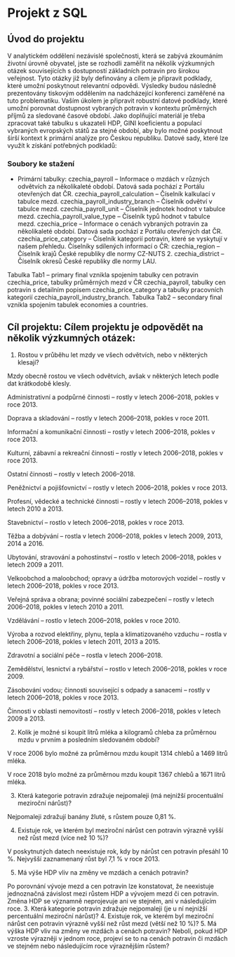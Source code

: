 #  Projekt z SQL



## Úvod do projektu
V analytickém oddělení nezávislé společnosti, která se zabývá zkoumáním životní úrovně obyvatel, jste se rozhodli zaměřit na několik výzkumných otázek souvisejících s dostupností základních potravin pro širokou veřejnost. Tyto otázky již byly definovány a cílem je připravit podklady, které umožní poskytnout relevantní odpovědi. Výsledky budou následně prezentovány tiskovým oddělením na nadcházející konferenci zaměřené na tuto problematiku.
Vaším úkolem je připravit robustní datové podklady, které umožní porovnat dostupnost vybraných potravin v kontextu průměrných příjmů za sledované časové období.
Jako doplňující materiál je třeba zpracovat také tabulku s ukazateli HDP, GINI koeficientu a populací vybraných evropských států za stejné období, aby bylo možné poskytnout širší kontext k primární analýze pro Českou republiku.
Datové sady, které lze využít k získání potřebných podkladů:


###  Soubory ke stažení
- Primární tabulky:
czechia_payroll – Informace o mzdách v různých odvětvích za několikaleté období. Datová sada pochází z Portálu otevřených dat ČR.
czechia_payroll_calculation – Číselník kalkulací v tabulce mezd.
czechia_payroll_industry_branch – Číselník odvětví v tabulce mezd.
czechia_payroll_unit – Číselník jednotek hodnot v tabulce mezd.
czechia_payroll_value_type – Číselník typů hodnot v tabulce mezd.
czechia_price – Informace o cenách vybraných potravin za několikaleté období. Datová sada pochází z Portálu otevřených dat ČR.
czechia_price_category – Číselník kategorií potravin, které se vyskytují v našem přehledu.
Číselníky sdílených informací o ČR:
czechia_region – Číselník krajů České republiky dle normy CZ-NUTS 2.
czechia_district – Číselník okresů České republiky dle normy LAU.

Tabulka Tab1 – primary final vznikla spojením tabulky cen potravin czechia_price, tabulky průměrných mezd v ČR czechia_payroll, tabulky cen potravin s detailním popisem czechia_price_category a tabulky pracovních kategorií czechia_payroll_industry_branch.
Tabulka Tab2 – secondary final vznikla spojením tabulek economies a countries.


## Cíl projektu: Cílem projektu je odpovědět na několik výzkumných otázek:

1. Rostou v průběhu let mzdy ve všech odvětvích, nebo v některých klesají?

Mzdy obecně rostou ve všech odvětvích, avšak v některých letech podle dat krátkodobě klesly.

Administrativní a podpůrné činnosti – rostly v letech 2006–2018, pokles v roce 2013.

Doprava a skladování – rostly v letech 2006–2018, pokles v roce 2011.

Informační a komunikační činnosti – rostly v letech 2006–2018, pokles v roce 2013.

Kulturní, zábavní a rekreační činnosti – rostly v letech 2006–2018, pokles v roce 2013.

Ostatní činnosti – rostly v letech 2006–2018.

Peněžnictví a pojišťovnictví – rostly v letech 2006–2018, pokles v roce 2013.

Profesní, vědecké a technické činnosti – rostly v letech 2006–2018, pokles v letech 2010 a 2013.

Stavebnictví – rostlo v letech 2006–2018, pokles v roce 2013.

Těžba a dobývání – rostla v letech 2006–2018, pokles v letech 2009, 2013, 2014 a 2016.

Ubytování, stravování a pohostinství – rostlo v letech 2006–2018, pokles v letech 2009 a 2011.

Velkoobchod a maloobchod; opravy a údržba motorových vozidel – rostly v letech 2006–2018, pokles v roce 2013.

Veřejná správa a obrana; povinné sociální zabezpečení – rostly v letech 2006–2018, pokles v letech 2010 a 2011.

Vzdělávání – rostlo v letech 2006–2018, pokles v roce 2010.

Výroba a rozvod elektřiny, plynu, tepla a klimatizovaného vzduchu – rostla v letech 2006–2018, pokles v letech 2011, 2013 a 2015.

Zdravotní a sociální péče – rostla v letech 2006–2018.

Zemědělství, lesnictví a rybářství – rostlo v letech 2006–2018, pokles v roce 2009.

Zásobování vodou; činnosti související s odpady a sanacemi – rostly v letech 2006–2018, pokles v roce 2013.

Činnosti v oblasti nemovitostí – rostly v letech 2006–2018, pokles v letech 2009 a 2013.

2. Kolik je možné si koupit litrů mléka a kilogramů chleba za průměrnou mzdu v prvním a posledním sledovaném období?

V roce 2006 bylo možné za průměrnou mzdu koupit 1314 chlebů a 1469 litrů mléka.

V roce 2018 bylo možné za průměrnou mzdu koupit 1367 chlebů a 1671 litrů mléka.

3. Která kategorie potravin zdražuje nejpomaleji (má nejnižší procentuální meziroční nárůst)?

Nejpomaleji zdražují banány žluté, s růstem pouze 0,81 %.

4. Existuje rok, ve kterém byl meziroční nárůst cen potravin výrazně vyšší než růst mezd (více než 10 %)?

V poskytnutých datech neexistuje rok, kdy by nárůst cen potravin přesáhl 10 %. Nejvyšší zaznamenaný růst byl 7,1 % v roce 2013.

5. Má výše HDP vliv na změny ve mzdách a cenách potravin?

Po porovnání vývoje mezd a cen potravin lze konstatovat, že neexistuje jednoznačná závislost mezi růstem HDP a vývojem mezd či cen potravin. Změna HDP se významně neprojevuje ani ve stejném, ani v následujícím roce.
3. Která kategorie potravin zdražuje nejpomaleji (je u ní nejnižší percentuální meziroční nárůst)?
4. Existuje rok, ve kterém byl meziroční nárůst cen potravin výrazně vyšší než růst mezd (větší než 10 %)?
5. Má výška HDP vliv na změny ve mzdách a cenách potravin? Neboli, pokud HDP vzroste výrazněji v jednom roce, projeví se to na cenách potravin či mzdách ve stejném nebo následujícím roce výraznějším růstem?
